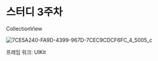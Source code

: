 # 스터디 3주차

CollectionView

![7CE5A240-FA9D-4399-967D-7CEC9CDCF6FC_4_5005_c](https://github.com/h2kangrok/SwiftStudy/assets/129154834/0c16f2f2-8d63-4477-a456-8b49e90e8197)

프레임 워크: UIKit
